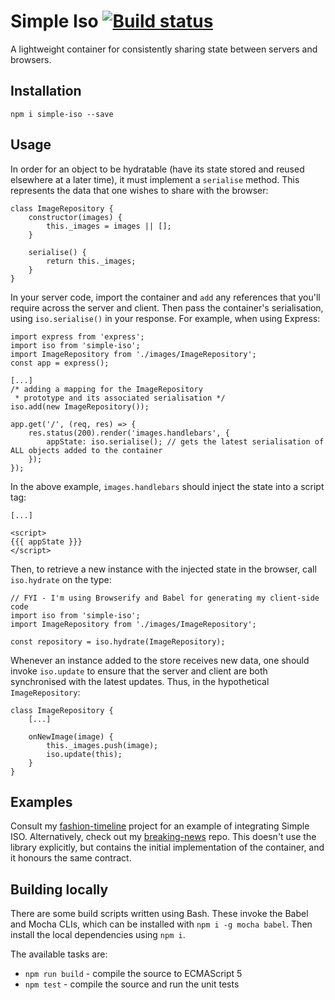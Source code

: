 # Simple Iso [![Build status](https://api.travis-ci.org/jamesseanwright/simple-iso.svg)](https://travis-ci.org/jamesseanwright/simple-iso)

A lightweight container for consistently sharing state between servers and browsers.

## Installation
```
npm i simple-iso --save
```

## Usage
In order for an object to be hydratable (have its state stored and reused elsewhere at a later time), it must implement a `serialise` method. This represents the data that one wishes to share with the browser:

```
class ImageRepository {
	constructor(images) {
		this._images = images || [];
	}

	serialise() {
		return this._images;
	}
}
```

In your server code, import the container and `add` any references that you'll require across the server and client. Then pass the container's serialisation, using `iso.serialise()` in your response. For example, when using Express:

```
import express from 'express';
import iso from 'simple-iso';
import ImageRepository from './images/ImageRepository';
const app = express();

[...]
/* adding a mapping for the ImageRepository
 * prototype and its associated serialisation */
iso.add(new ImageRepository());

app.get('/', (req, res) => {
	res.status(200).render('images.handlebars', {
		appState: iso.serialise(); // gets the latest serialisation of ALL objects added to the container
	});
});
```

In the above example, `images.handlebars` should inject the state into a script tag:

```
[...]

<script>
{{{ appState }}}
</script>
```

Then, to retrieve a new instance with the injected state in the browser, call `iso.hydrate` on the type:
```
// FYI - I'm using Browserify and Babel for generating my client-side code
import iso from 'simple-iso';
import ImageRepository from './images/ImageRepository';

const repository = iso.hydrate(ImageRepository);
```

Whenever an instance added to the store receives new data, one should invoke `iso.update` to ensure that the server and client are both synchronised with the latest updates. Thus, in the hypothetical `ImageRepository`:
```
class ImageRepository {
	[...]

	onNewImage(image) {
		this._images.push(image);
		iso.update(this);
	}
}
```

## Examples
Consult my [fashion-timeline](https://github.com/jamesseanwright/fashion-timeline) project for an example of integrating Simple ISO. Alternatively, check out my [breaking-news](https://github.com/jamesseanwright/breaking-news) repo. This doesn't use the library explicitly, but contains the initial implementation of the container, and it honours the same contract.

## Building locally
There are some build scripts written using Bash. These invoke the Babel and Mocha CLIs, which can be installed with `npm i -g mocha babel`. Then install the local dependencies using `npm i`.

The available tasks are:

* `npm run build` - compile the source to ECMAScript 5
* `npm test` - compile the source and run the unit tests
